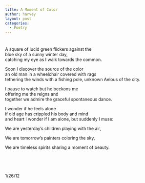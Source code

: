```yaml
---
title: A Moment of Color
author: harvey
layout: post
categories:
  - Poetry
---
```

# 

A square of lucid green flickers against the  
blue sky of a sunny winter day,  
catching my eye as I walk towards the common.

Soon I discover the source of the color  
an old man in a wheelchair covered with rags  
tethering the winds with a fishing pole, unknown Aelous of the city.

I pause to watch but he beckons me  
offering me the reigns and  
together we admire the graceful spontaneous dance.

I wonder if he feels alone  
if old age has crippled his body and mind  
and heart I wonder if I am alone, but suddenly I muse:

We are yesterday’s children playing with the air,

We are tomorrow’s painters coloring the sky,

We are timeless spirits sharing a moment of beauty.

 

 

1/26/12
